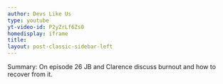 ```yaml
---
author: Devs Like Us
type: youtube
yt-video-id: P2yZrLf6Zs0
homedisplay: iframe
title: 
layout: post-classic-sidebar-left 
---
```

Summary: On episode 26 JB and Clarence discuss burnout and how to recover from it.
